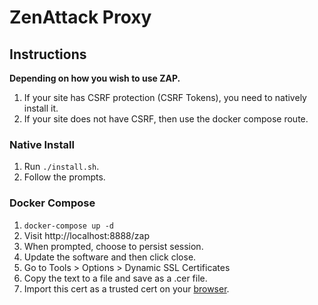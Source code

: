 # ZenAttack Proxy

## Instructions

**Depending on how you wish to use ZAP.**

1. If your site has CSRF protection (CSRF Tokens), you need to natively install it.
2. If your site does not have CSRF, then use the docker compose route.

### Native Install

1. Run ```./install.sh```.
2. Follow the prompts.

### Docker Compose

1. ```docker-compose up -d```
2. Visit http://localhost:8888/zap
3. When prompted, choose to persist session.
4. Update the software and then click close.
5. Go to Tools > Options > Dynamic SSL Certificates
6. Copy the text to a file and save as a .cer file.
7. Import this cert as a trusted cert on your [browser](https://www.zaproxy.org/docs/desktop/ui/dialogs/options/dynsslcert/#install).
